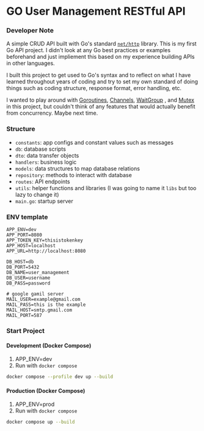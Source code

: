# GO User Management RESTful API

### Developer Note
A simple CRUD API built with Go's standard [`net/http`](https://pkg.go.dev/net/http) library. This is my first Go API project. I didn't look at any Go best practices or examples beforehand and just impliement this based on my experience building APIs in other languages. 

I built this project to get used to Go's syntax and to reflect on what I have learned throughout years of coding and try to set my own standard of doing things such as coding structure, response format, error handling, etc.

I wanted to play around with [Goroutines](https://go.dev/tour/concurrency/1), [Channels](https://go-tour-th.appspot.com/tour/concurrency/2), [WaitGroup](https://pkg.go.dev/sync#WaitGroup) , and [Mutex](https://go.dev/tour/concurrency/9) in this project, but couldn't think of any features that would actually benefit from concurrency. Maybe next time.

### Structure
- `constants`: app configs and constant values such as messages
- `db`: database scripts
- `dto`: data transfer objects
- `handlers`: business logic
- `models`: data structures to map database relations
- `repository`: methods to interact with database
- `routes`: API endpoints
- `utils`: helper functions and libraries (I was going to name it `libs` but too lazy to change it)
- `main.go`: startup server

### ENV template
```
APP_ENV=dev
APP_PORT=8080
APP_TOKEN_KEY=thisistokenkey
APP_HOST=localhost
APP_URL=http://localhost:8080

DB_HOST=db
DB_PORT=5432
DB_NAME=user_management
DB_USER=username
DB_PASS=password

# google gamil server
MAIL_USER=example@gmail.com
MAIL_PASS=this is the example
MAIL_HOST=smtp.gmail.com
MAIL_PORT=587
```

### Start Project

#### Development (Docker Compose)
1. APP_ENV=dev
2. Run with `docker compose`
```sh
docker compose --profile dev up --build
```

#### Production (Docker Compose)
1. APP_ENV=prod
2. Run with `docker compose`
```sh
docker compose up --build
```
